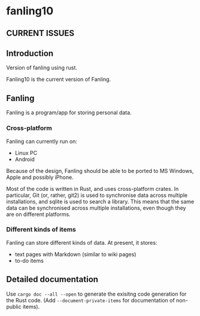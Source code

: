 # fanling10

## CURRENT ISSUES
  
## Introduction

Version of fanling using rust.

Fanling10 is the current version of Fanling.

## Fanling

Fanling is a program/app for storing personal data.

### Cross-platform

Fanling can currently run on:

* Linux PC
* Android

Because of the design, Fanling should be able to be ported to MS
Windows, Apple and possibly iPhone.

Most of the code is written in Rust, and uses cross-platform
crates. In particular, Git (or, rather, git2) is used to synchronise
data across multiple installations, and sqlite is used to search a
library. This means that the same data can be synchronised across
multiple installations, even though they are on different platforms. 

### Different kinds of items

Fanling can store different kinds of data. At present, it stores:

* text pages with Markdown (similar to wiki pages)
* to-do items

## Detailed documentation

Use `cargo doc --all --open` to generate the exisitng code generation
for the Rust code. (Add `--document-private-items` for documentation
of non-public items).
